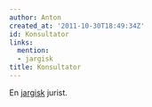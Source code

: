 ```yaml
---
author: Anton
created_at: '2011-10-30T18:49:34Z'
id: Konsultator
links:
  mention:
  - jargisk
title: Konsultator
---
```


En [jargisk] jurist.

  [jargisk]: jargisk

